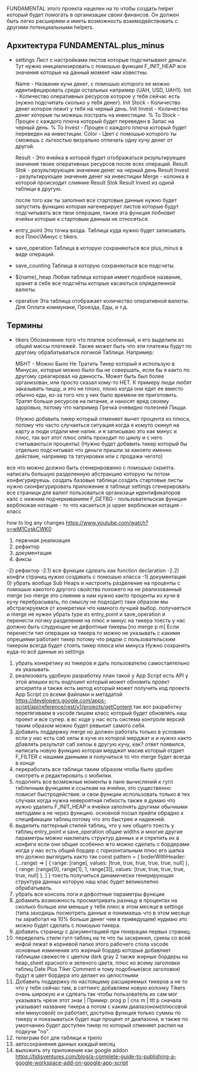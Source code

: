 FUNDAMENTAL этого проекта нацелен на то чтобы создать helper который будет помогать в организации своих финансов.
Он должен быть легко расширяем и иметь возможность взаимодействовать с другими потенциальными helpers.

## Архитектура FUNDAMENTAL.plus_minus

- settings
  Лист с настройками листов которые подсчитывают деньги.
  Тут нужно инициализировать с помошью функции F_INIT_HEAP все значения которые на данный момент нам известны.

  Name - Название кучи денег, с помошью которого ее можно идентифицировать среди остальных например (UAH, USD, UAH1).
  Init - Количество оперативных ресурсов которое у тебя сейчас есть (нужно подсчитать сколько у тебя денег).
  Init Stock - Количество денег которое лежит у тебя на черный день.
  Init Invest - Количество денег которые ты можешь пострать на инвестиции.
  % To Stock - Процен с каждого плюча который будет переведен в Запас на черный день.
  % To Invest - Процен с каждого плюча который будет переведен на инвестиции.
  Color - Цвет с помошью которого ты сможешь с льгкостью визуально отличать одну кучу денег от другой.

  Result - Это ячейка в которой будет отображаться ркзультируещее значения твоих оперативных ресурсов после всех операций.
  Result Stok - результирующее значение денег на черный день
  Result Invest - результирующее значение денег на инвестиции
  Merge - колонка в которой происходит слияние Result Stok Result Invest из одной таблици в другую.

  после того как ты заполнил все стартовые данные нужно будет запустить функцию которая нагенерирует листов которые будут
  подсчитывать все твои операции, также эта функция побновит ячейки которые к стартовым данным не относяться.

- entry_point
  Это точка входа.
  Таблица куда нужно будет записывать все Плюс\Минус с tikers.

- save_operation
  Таблица в которую сохраняються все plus_minus в виде операций.

- save_counting
  Таблица в которую сохраняються все подсчеты.

- ${name}_heap
  Любая таблица которая имеет подобное название, хранит в себе все подсчёты которые касаються определенной валюты.

- operative
  Эта таблица отображает количество оперативной валюты.
  Для Оплата коммунаки, Проезда, Еды, и т.д.


## Термины
- tikers
  Обозначение того что платеж особенный, и его выделили из общей массы платежей.
  Также может быть что эти платежы будут по другому обрабатываться логикой Таблици.
  Например:

    МБНТ - Можно Было Не Тратить
    Тикер который я использую в Минусах,
    которые можно было бы не совершать,
    если бы я както по другому среагировал на данность.
    Может быть был более организован, или просто сказал кому-то НЕТ.
    К примеру люди любят заказывать пиццу,
    и это не плохо,
    плохо когда они едят ее вместо обычно еды,
    из-за того что у них было времени ее приготовить.
    Тратят больше ресурсов на питание,
    и наносят вред своему здоровью,
    потому что например Гречка очевидно полезней Пицци.

    (Нужно добавить тикер который отменяет вычет процента из плюса,
     потому что часто случаеться ситуация когда я комуто скинул на карту
     а люди отдали мне налик. и я записываю это как минус и плюс, так
     вот этот плюс опять проходит по циклу и с него считываються проценты)
    (Нужно будет добавить тикер который бы отдельно подсчитывал что деньги
     пришли за какоето именно действие, например та татуировки или с
     продажи чегото)

все что можно должно быть сгенерированно с помошью скрипта.
написать большую разделенную абстракцию которую ты потом конфигурируешь.
создать базовые таблици
  создать стартовые листы
  нужно сконфигурировать приложение в таблице settings
  сгенерировать все страници для валют
  пользоваться
организаци идентификаторов
  капс с нижним подчеркиванием F_GETBG - пользовательская функция
  верблюжая нотация - то что касаеться js
  upper верблюжая нотация - класс

how to log any changes https://www.youtube.com/watch?v=wM1CyskCWK0

1) первчная реализация
2) рефактор
3) документация
4) фиксы

-2) рефактор
-2.1) все функции сдлеать как function declaration
-2.2) конфги страниц нужно создавать с помошью класса
-1) документация
0) убрать вообще Sub Heaps и настроить разделение на проценты с помошью какотого другого свойства похожего на не реализованный merge (но merge это слияние а нам нужно както
проценты из кучи в кучу перебрасывать, по смыслу не подходит) таки образом мы абстрагируемся от конкретики что намного лучший выбор. получаеться и merge не нужен
убрать type из entry_point и save_operation и перенести логику разделения на плюс и минус на тикера тоесть у нас должно быть
слудующие не дефолтные тикеры [no merge p m]
Если перенести тип операции на тикера то можно не указывать с какими опрециями работает тикер потому что рядом с пользовательским тикером всегда будет стоять тикер плюса или минуса
Нужно сохранять куда-то всё данные из settings
1) убрать конкретику из тикеров и дать пользователю самостаятельно их указывать.
2) реализовать удобную разработку
план такой у App Script есть API у этой апишки есть ендпоинт который может обновить проект апскрипта
и также есть метод который может получить код проекта App Script со всеми файлами и метадатой
https://developers.google.com/apps-script/api/reference/rest/v1/projects/getContent
так вот разработку перетягиваем в vscode пишем класс который будет обновлять наш проект и все супер.
в вс коде у нас есть система контроля версий таким образом можно будет ревьюит самого себя.
3) добавить поддержку merge но должен работать только в условиях если у нас есть саб хипы в куче из которой мерджат и и нужно както дбавлять
результат саб хипоы в другую кучу, как? ответ появился, написать новую функцию которая мерджит масив который отдает F_FILTER с нашими данными
и получиться то что merge будет всегда в конце
4) переработать все таблици таким образом чтобы было удобно смотреть и редактировать с мобилки.
5) подогнять все возможные моменты в лане вычислений к гугл табличным функциям и ссылкам на ячейки, это существенно повисит быстродействие.
и свои функции использовать только в тех случаях когда нужна невероятная гибкость также я думаю что нужно удалить F_INIT_HEAP и ячейки заполнять
другими обычными методами а не через функцию. основной посыл прийти обрадно к спецификации таблиц потому что это быстрее и надежней.
6) выделить паттерный стилей таблиц, что у них общего тоесть у таблиц entry_point и save_operation общие widths и многие другие параметры
можно наклипать структур данных и и спретить их в конфиги если они общие особенно жто можно сделать с бордерами когда у нас есть общий бордер с горизонтальным плюс его шапка
это должно выгялдить както так
const pattern = {
  boderWithHeader: (...range) => [
    { range: [range], values: [true, true, true, true, true, null] },
    { range: [range[0], range[1], 1, range[3]], values: [true, true, true, true, true, null] },
  ]
}
тоесть получиться динамически генерирующая структура данных которую наш клас будет великолепно обрабатывать.
8) убрать все консоль логи и дефолтные параметры функции
9) добамить возможность просматривать разницу в процентах на сколько больше или меньше у тебя плюс в этом месяце в settings (типа заходишь посмотреть
данные и понимаешь что в этом месяце ты заработал на 10% больше денег чем в приведущем) нудмаю это можно будет сделать с помошью тикера.
10) добавить страницу с документацией при генерации первых страниц.
12) переделать стили гугл таблиц на те что ты заскринил, срины со всей инфой лежат в корневой папке этого рабочего стола vscode
основные изминения это жирный бордер которые добавляет таблицам свежесте с цветом dark gray 2
также жирные бордеры на heap_sheet красного и зеленого цвета,
плюс ко всему заголовки таблиц Date Plus Tiker Comment и тому подобные(все заголовки) будут в цвет бордера это делает их целостными
14) Добавить поддержку по настоящему расширяемых тикеров а не то что у тебя сейчас там, в сеттингс добавляем новую колонку Tikers очень
широкую и и сдлеать так чтобы пользователь их сам мог указывать чрезе этот знак | Пример: prog p | cns m | ttt p сначала указывает название тикера а потом с каким диапазоном(плюсовой или минусовой) он работает, доступна функция только суммы по тикеру и показываться будет еще процент от диапазона, и также по умолчанию будет доступен тикер no который отменяет распил на подкучи "no".
16) телеграм бот для таблици и трело
17) автосохранения данных каждый месяц
18) выложить эту приложение как google addon https://tidisventures.com/blog/a-complete-guide-to-publishing-a-google-workspace-add-on-google-app-script
